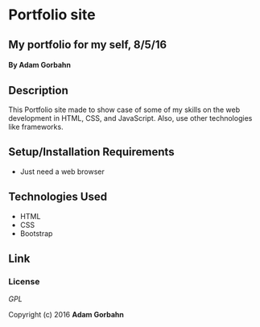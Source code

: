 # Portfolio site

## My portfolio for my self, 8/5/16

#### By **Adam Gorbahn**

## Description

This Portfolio site made to show case of some of my skills on the web development in HTML, CSS, and JavaScript. Also, use other technologies like frameworks. 

## Setup/Installation Requirements

* Just need a web browser

## Technologies Used

* HTML
* CSS
* Bootstrap

## Link



### License

*GPL*

Copyright (c) 2016 **Adam Gorbahn**